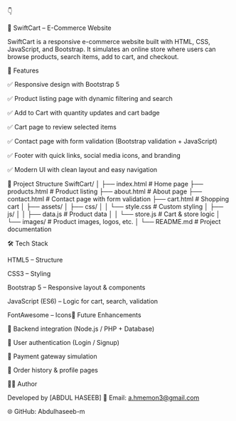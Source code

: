 👇

🛒 SwiftCart – E-Commerce Website

SwiftCart is a responsive e-commerce website built with HTML, CSS, JavaScript, and Bootstrap.
It simulates an online store where users can browse products, search items, add to cart, and checkout.

🚀 Features

✅ Responsive design with Bootstrap 5

✅ Product listing page with dynamic filtering and search

✅ Add to Cart with quantity updates and cart badge

✅ Cart page to review selected items

✅ Contact page with form validation (Bootstrap validation + JavaScript)

✅ Footer with quick links, social media icons, and branding

✅ Modern UI with clean layout and easy navigation

📂 Project Structure
SwiftCart/
│
├── index.html        # Home page
├── products.html     # Product listing
├── about.html        # About page
├── contact.html      # Contact page with form validation
├── cart.html         # Shopping cart
│
├── assets/
│   ├── css/
│   │   └── style.css     # Custom styling
│   ├── js/
│   │   ├── data.js       # Product data
│   │   └── store.js      # Cart & store logic
│   └── images/           # Product images, logos, etc.
│
└── README.md         # Project documentation

🛠️ Tech Stack

HTML5 – Structure

CSS3 – Styling

Bootstrap 5 – Responsive layout & components

JavaScript (ES6) – Logic for cart, search, validation

FontAwesome – Icons📌 Future Enhancements

🔹 Backend integration (Node.js / PHP + Database)

🔹 User authentication (Login / Signup)

🔹 Payment gateway simulation

🔹 Order history & profile pages

👨‍💻 Author

Developed by [ABDUL HASEEB]
📧 Email: a.hmemon3@gmail.com

🌐 GitHub: Abdulhaseeb-m
